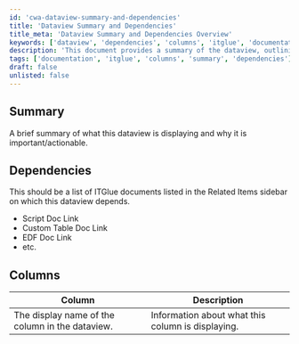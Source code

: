 ```yaml
---
id: 'cwa-dataview-summary-and-dependencies'
title: 'Dataview Summary and Dependencies'
title_meta: 'Dataview Summary and Dependencies Overview'
keywords: ['dataview', 'dependencies', 'columns', 'itglue', 'documentation']
description: 'This document provides a summary of the dataview, outlining its importance and actionable insights. It also lists the dependencies on other ITGlue documents that are relevant to the dataview, along with a detailed description of each column included in the dataview.'
tags: ['documentation', 'itglue', 'columns', 'summary', 'dependencies']
draft: false
unlisted: false
---
```

## Summary

A brief summary of what this dataview is displaying and why it is important/actionable.

## Dependencies

This should be a list of ITGlue documents listed in the Related Items sidebar on which this dataview depends.

- Script Doc Link
- Custom Table Doc Link
- EDF Doc Link
- etc.

## Columns

| Column                                        | Description                                   |
|-----------------------------------------------|-----------------------------------------------|
| The display name of the column in the dataview. | Information about what this column is displaying. |




